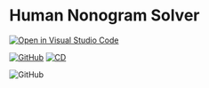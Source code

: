 # Human Nonogram Solver

[![Open in Visual Studio Code](https://img.shields.io/static/v1?logo=visualstudiocode&label=&message=Open%20in%20Visual%20Studio%20Code&labelColor=2c2c32&color=007acc&logoColor=007acc)](https://open.vscode.dev/drewrh/human-nonogram-solver)

[![GitHub](https://github.com/drewrh/human-nonogram-solver/actions/workflows/ci.yml/badge.svg)](https://github.com/drewrh/human-nonogram-solver/actions/workflows/ci.yml)
[![CD](https://github.com/drewrh/human-nonogram-solver/actions/workflows/cd.yml/badge.svg)](https://github.com/drewrh/human-nonogram-solver/actions/workflows/cd.yml)

![GitHub](https://img.shields.io/github/license/drewrh/human-nonogram-solver)
